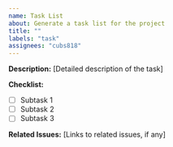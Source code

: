 ```yaml
---
name: Task List
about: Generate a task list for the project
title: ""
labels: "task"
assignees: "cubs818"
---
```


**Description:**
[Detailed description of the task]

**Checklist:**
- [ ] Subtask 1
- [ ] Subtask 2
- [ ] Subtask 3

**Related Issues:** [Links to related issues, if any]